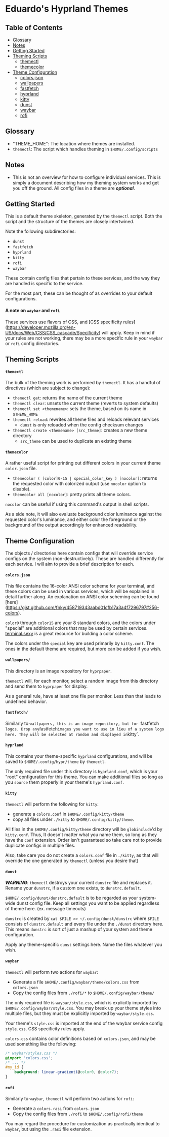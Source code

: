 # Eduardo's Hyprland Themes

## Table of Contents
* [Glossary](#glossary)
* [Notes](#notes)
* [Getting Started](#getting-started)
* [Theming Scripts](#theming-scripts)
    * [themectl](#themectl)
    * [themecolor](#themecolor)
* [Theme Configuration](#theme-configuration)
    * [colors.json](#colors.json)
    * [wallpapers](#wallpapers)
    * [fastfetch](#fastfetch)
    * [hyprland](#hyprland)
    * [kitty](#kitty)
    * [dunst](#dunst)
    * [waybar](#waybar)
    * [rofi](#rofi)

## Glossary
- "THEME_HOME": The location where themes are installed.
- `themectl`: The script which handles theming in `$HOME/.config/scripts`

## Notes
- This is not an overview for how to configure individual services. This is
  simply a document describing how my theming system works and get you off the
  ground. All config files in a theme are ***optional***.

## Getting Started
This is a default theme skeleton, generated by the `themectl` script. Both the
script and the structure of the themes are closely intertwined.

Note the following subdirectories:

* `dunst`
* `fastfetch`
* `hyprland`
* `kitty`
* `rofi`
* `waybar`

These contain config files that pertain to these services, and the way they
are handled is specific to the service. 

For the most part, these can be thought of as overrides to your default 
configurations. 

#### A note on `waybar` and `rofi`
These services use flavors of CSS, and [CSS specificity rules]
(https://developer.mozilla.org/en-US/docs/Web/CSS/CSS_cascade/Specificity) 
will apply. Keep in mind if your rules are not working, there may be a more
specific rule in your `waybar` or `rofi` config directories.

## Theming Scripts

#### `themectl`
The bulk of the theming work is performed by `themectl`. It has a handful of
directives (which are subject to change):

* `themectl get`: returns the name of the current theme
* `themectl clear`: unsets the current theme (reverts to system defaults)
* `themectl set <themename>`: sets the theme, based on its name in `$THEME_HOME`
* `themectl reload`: rewrites all theme files and reloads relevant services
    * `dunst` is only reloaded when the config checksum changes
* `themectl create <themename> [src_theme]`: creates a new theme directory
    * `src_theme` can be used to duplicate an existing theme

#### `themecolor`
A rather useful script for printing out different colors in your current theme
`color.json` file.

* `themecolor ( [color]0-15 | special_color_key ) [nocolor]`: returns the
  requested color with colorized output (use `nocolor` option to disable).
* `themecolor all [nocolor]`: pretty prints all theme colors.

`nocolor` can be useful if using this command's output in shell scripts.

As a side note, it will also evaluate background color luminance against the
requested color's luminance, and either color the foreground or the background
of the output accordingly for enhanced readability.

## Theme Configuration
The objects / directories here contain configs that will override service 
configs on the system (non-destructively). These are handled differently for 
each service. I will aim to provide a brief description for each.

#### `colors.json`
This file contains the 16-color ANSI color scheme for your terminal, and
these colors can be used in various services, which will be explained in
detail further along. An explanation on ANSI color scheming can be found [here]
(https://gist.github.com/fnky/458719343aabd01cfb17a3a4f7296797#256-colors).

`color0` through `color15` are your 8 standard colors, and the colors under
"special" are additional colors that may be used by certain services.
[terminal.sexy](http://terminal.sexy) is a great resource for building a color
scheme.

The colors under the `special` key are used primarily by `kitty.conf`. The ones
in the default theme are required, but more can be added if you wish.

#### `wallpapers/`
This directory is an image repository for `hyprpaper`.

`themectl` will, for each monitor, select a random image from this directory 
and send them to `hyprpaper` for display.

As a general rule, have at least one file per monitor. Less than that leads to
undefined behavior.

#### `fastfetch/`
Similarly to `wallpapers, this is an image repository, but for `fastfetch` 
logos. Drop any `fastfetch` images you want to use in lieu of a system logo 
here. They will be selected at random and displayed in `kitty`.

#### `hyprland`
This contains your theme-specific `hyprland` configurations, and will be saved 
to `$HOME/.config/hypr/theme` by `themectl`.

The only required file under this directory is `hyprland.conf`, which is your
"root" configuration for this theme. You can make additional files so long as
you `source` them properly in your theme's `hyprland.conf`.

#### `kitty`
`themectl` will perform the following for `kitty`: 

* generate a `colors.conf` in `$HOME/.config/kitty/theme`
* copy all files under `./kitty` to `$HOME/.config/kitty/theme`.

All files in the `$HOME/.config/kitty/theme` directory will be `globinclude`'d
by `kitty.conf`. Thus, It doesn't matter what you name them, so long as they 
have the `conf` extension. Order isn't guaranteed so take care not to provide 
duplicate configs in multiple files.

Also, take care you do not create a `colors.conf` file in `./kitty`, as that
will override the one generated by `themectl` (unless you desire that)

#### `dunst`
***WARNING***: `themectl` destroys your current `dunstrc` file and replaces it.
Rename your `dunstrc`, if a custom one exists, to `dunstrc.default`.

`$HOME/.config/dunst/dunstrc.default` is to be regarded as your system-wide
dunst config file. Keep all settings you want to be applied regardless of theme
here. (ex. message timeouts)

`dunstrc` is created by `cat $FILE >> ~/.config/dunst/dunstrc` where `$FILE`
consists of `dunstrc.default` and every file under the `./dunst` directory
here. This means `dunstrc` is sort of just a mashup of your system and
theme configuration.

Apply any theme-specific `dunst` settings here. Name the files whatever you
wish.

#### `waybar`
`themectl` will perform two actions for `waybar`:

* Generate a file `$HOME/.config/waybar/theme/colors.css` from `colors.json`
* Copy the config files from `./rofi/*` to `$HOME/.config/waybar/theme/`

The only required file is `waybar/style.css`, which is explicitly imported
by `$HOME/.config/waybar/style.css`. You may break up your theme styles into 
multiple files, but they must be explicitly imported by `waybar/style.css`.

Your theme's `style.css` is imported at the end of the waybar service config 
`style.css`. CSS specificity rules apply.

`colors.css` contains color definitions based on `colors.json`, and may be used
something like the following:

```css
/* waybar/styles.css */
@import 'colors.css';
/* ... */
#my_id {
    background: linear-gradient(@color0, @color7);
}
```

#### `rofi`
Similarly to `waybar`, `themectl` will perform two actions for `rofi`:

* Generate a `colors.rasi` from `colors.json`
* Copy the config files from `./rofi` to `$HOME/.config/rofi/theme`

You may regard the procedure for customization as practically identical to
`waybar`, but using the `.rasi` file extension.

